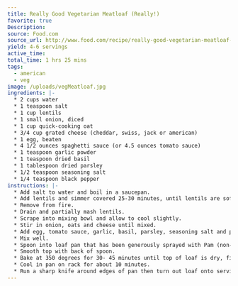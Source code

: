 ```yaml
---
title: Really Good Vegetarian Meatloaf (Really!)
favorite: true
Description: 
source: Food.com
source_url: http://www.food.com/recipe/really-good-vegetarian-meatloaf-really-33921
yield: 4-6 servings
active_time: 
total_time: 1 hrs 25 mins
tags: 
  - american
  - veg
image: /uploads/vegMeatloaf.jpg
ingredients: |-
  * 2 cups water 
  * 1 teaspoon salt 
  * 1 cup lentils 
  * 1 small onion, diced 
  * 1 cup quick-cooking oat 
  * 3/4 cup grated cheese (cheddar, swiss, jack or american) 
  * 1 egg, beaten 
  * 4 1/2 ounces spaghetti sauce (or 4.5 ounces tomato sauce) 
  * 1 teaspoon garlic powder 
  * 1 teaspoon dried basil 
  * 1 tablespoon dried parsley 
  * 1/2 teaspoon seasoning salt 
  * 1/4 teaspoon black pepper 
instructions: |-
  * Add salt to water and boil in a saucepan. 
  * Add lentils and simmer covered 25-30 minutes, until lentils are soft and most of water is evaporated. 
  * Remove from fire. 
  * Drain and partially mash lentils. 
  * Scrape into mixing bowl and allow to cool slightly. 
  * Stir in onion, oats and cheese until mixed. 
  * Add egg, tomato sauce, garlic, basil, parsley, seasoning salt and pepper. 
  * Mix well. 
  * Spoon into loaf pan that has been generously sprayed with Pam (non-stick cooking spray) or well-greased. 
  * Smooth top with back of spoon. 
  * Bake at 350 degrees for 30- 45 minutes until top of loaf is dry, firm and golden brown. 
  * Cool in pan on rack for about 10 minutes. 
  * Run a sharp knife around edges of pan then turn out loaf onto serving platter. 
---
```

